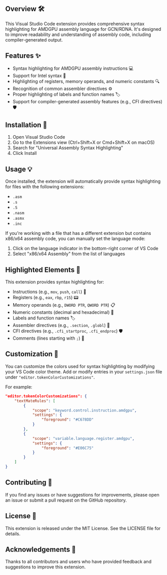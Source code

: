 ## Overview 🛠️

This Visual Studio Code extension provides comprehensive syntax highlighting for AMDGPU  assembly language for GCN/RDNA. It's designed to improve readability and understanding of assembly code, including compiler-generated output.

## Features ✨

- Syntax highlighting for AMDGPU assembly instructions 💻
- Support for Intel syntax 🧠
- Highlighting of registers, memory operands, and numeric constants 🔍
- Recognition of common assembler directives ⚙️
- Proper highlighting of labels and function names 🏷️
- Support for compiler-generated assembly features (e.g., CFI directives) 🛡️

## Installation 🚀

1. Open Visual Studio Code
2. Go to the Extensions view (Ctrl+Shift+X or Cmd+Shift+X on macOS)
3. Search for "Universal Assembly Syntax Highlighting"
4. Click Install

## Usage 💡

Once installed, the extension will automatically provide syntax highlighting for files with the following extensions:

- `.asm`
- `.s`
- `.S`
- `.nasm`
- `.asmx`
- `.inc`

If you're working with a file that has a different extension but contains x86/x64 assembly code, you can manually set the language mode:

1. Click on the language indicator in the bottom-right corner of VS Code
2. Select "x86/x64 Assembly" from the list of languages

## Highlighted Elements 🎨

This extension provides syntax highlighting for:

- Instructions (e.g., `mov`, `push`, `call`) 📝
- Registers (e.g., `eax`, `rbp`, `r15`) 📟
- Memory operands (e.g., `DWORD PTR`, `QWORD PTR`) 📋
- Numeric constants (decimal and hexadecimal) 🔢
- Labels and function names 🏷️
- Assembler directives (e.g., `.section`, `.globl`) 🧭
- CFI directives (e.g., `.cfi_startproc`, `.cfi_endproc`) 🛡️
- Comments (lines starting with `;`) 💬

## Customization 🎨

You can customize the colors used for syntax highlighting by modifying your VS Code color theme. Add or modify entries in your `settings.json` file under `"editor.tokenColorCustomizations"`.

For example:

```json
"editor.tokenColorCustomizations": {
    "textMateRules": [
        {
            "scope": "keyword.control.instruction.amdgpu",
            "settings": {
                "foreground": "#C678DD"
            }
        },
        {
            "scope": "variable.language.register.amdgpu",
            "settings": {
                "foreground": "#E06C75"
            }
        }
    ]
}
```

## Contributing 🤝

If you find any issues or have suggestions for improvements, please open an issue or submit a pull request on the GitHub repository.

## License 📄

This extension is released under the MIT License. See the LICENSE file for details.

## Acknowledgements 🙌

Thanks to all contributors and users who have provided feedback and suggestions to improve this extension.
